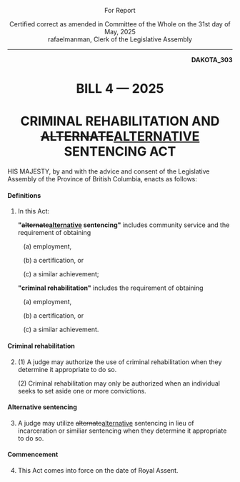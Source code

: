<div align="center">

For Report

Certified correct as amended in Committee of the Whole on the 31st day of May, 2025<br />
rafaelmanman, Clerk of the Legislative Assembly
<hr />

</div>

<div align="right">

**DAKOTA_303**

</div>

<div align="center">

<h1>BILL 4 — 2025</h1>
<h1>CRIMINAL REHABILITATION AND<br>
<del>ALTERNATE</del><ins>ALTERNATIVE</ins> SENTENCING ACT</h1>

</div>

HIS MAJESTY, by and with the advice and consent of the Legislative Assembly of the Province of British Columbia, enacts as follows:

#### Definitions

1. In this Act:

   **"<del>alternate</del><ins>alternative</ins> sentencing"** includes community service and the requirement of obtaining

   &nbsp;&nbsp;&nbsp;(a) employment,

   &nbsp;&nbsp;&nbsp;(b) a certification, or

   &nbsp;&nbsp;&nbsp;(c) a similar achievement;

   **"criminal rehabilitation"** includes the requirement of obtaining

   &nbsp;&nbsp;&nbsp;(a) employment,

   &nbsp;&nbsp;&nbsp;(b) a certification, or

   &nbsp;&nbsp;&nbsp;(c) a similar achievement.

#### Criminal rehabilitation

2. (1) A judge may authorize the use of criminal rehabilitation when they determine it appropriate to do so.

   (2) Criminal rehabilitation may only be authorized when an individual seeks to set aside one or more convictions.

#### Alternative sentencing

3. A judge may utilize <del>alternate</del><ins>alternative</ins> sentencing in lieu of incarceration or similiar sentencing when they determine it appropriate to do so.

#### Commencement

4. This Act comes into force on the date of Royal Assent.

